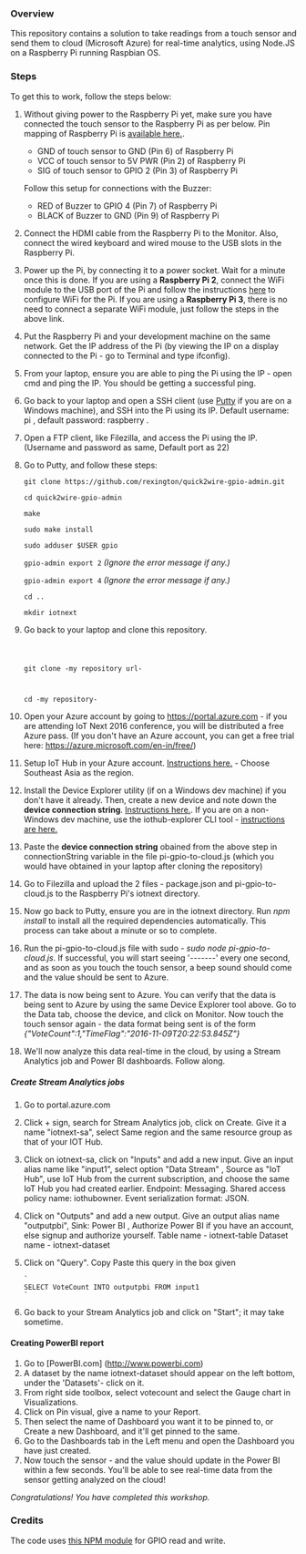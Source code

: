 ### Overview
This repository contains a solution to take readings from a touch sensor and send them to cloud (Microsoft Azure) for real-time analytics, using Node.JS on a Raspberry Pi running Raspbian OS.

### Steps
To get this to work, follow the steps below:

1.  Without giving power to the Raspberry Pi yet, make sure you have connected the touch sensor to the Raspberry Pi as per below. Pin mapping of Raspberry Pi  is [available here.](https://developer.microsoft.com/en-us/windows/iot/docs/pinmappingsrpi).

    -   GND of touch sensor to GND (Pin 6) of Raspberry Pi
    -   VCC of touch sensor to 5V PWR (Pin 2) of Raspberry Pi
    -   SIG of touch sensor to GPIO 2 (Pin 3) of Raspberry Pi

    Follow this setup for connections with the Buzzer:

    -   RED of Buzzer to GPIO 4 (Pin 7) of Raspberry Pi
    -   BLACK of Buzzer to GND (Pin 9) of Raspberry Pi

2.  Connect the HDMI cable from the Raspberry Pi to the Monitor. Also, connect the wired keyboard and wired mouse to the USB slots in the Raspberry Pi.

3.  Power up the Pi, by connecting it to a power socket. Wait for a minute once this is done. If you are using a **Raspberry Pi 2**, connect the WiFi module to the USB port of the Pi and follow the instructions [here](https://www.hackster.io/achindra/setting-wireless-on-raspberry-pi-f3e78d) to configure WiFi for the Pi. If you are using a **Raspberry Pi 3**, there is no need to connect a separate WiFi module, just follow the steps in the above link. 

4.  Put the Raspberry Pi and your development machine on the same network. Get the IP address of the Pi (by viewing the IP on a display connected to the Pi - go to Terminal and type ifconfig).

5.  From your laptop, ensure you are able to ping the Pi using the IP - open cmd and ping the IP. You should be getting a successful ping.
  
6.  Go back to your laptop and open a SSH client (use [Putty](http://www.chiark.greenend.org.uk/~sgtatham/putty/download.html) if you are on a Windows machine), and SSH into the Pi using its IP. Default username: pi , default password: raspberry .

7.  Open a FTP client, like Filezilla, and access the Pi using the IP. (Username and password as same, Default port as 22)

8.  Go to Putty, and follow these steps:

    ```
    git clone https://github.com/rexington/quick2wire-gpio-admin.git

    cd quick2wire-gpio-admin

    make

    sudo make install

    sudo adduser $USER gpio
    ```

    `gpio-admin export 2`
    *(Ignore the error message if any.)*
 
     `gpio-admin export 4`
    *(Ignore the error message if any.)*

     `cd .. `

     `mkdir iotnext`


9.  Go back to your laptop and clone this repository.
    
    <code>

    git clone -my repository url-

    cd -my repository-
    </code>

10.  Open your Azure account by going to https://portal.azure.com - if you are attending IoT Next 2016 conference, you will be distributed a free Azure pass. (If you don't have an Azure account, you can get a free trial here: https://azure.microsoft.com/en-in/free/)

11.  Setup IoT Hub in your Azure account. [Instructions here.](https://github.com/Azure/azure-iot-sdks/blob/master/doc/setup_iothub.md) - Choose Southeast Asia as the region.

12.  Install the Device Explorer utility (if on a Windows dev machine) if you don't have it already. Then, create a new device and note down the **device connection string**. [Instructions here.](https://github.com/Azure/azure-iot-sdks/blob/master/tools/DeviceExplorer/doc/how_to_use_device_explorer.md). If you are on a non-Windows dev machine, use the iothub-explorer CLI tool - [instructions are here.](https://github.com/Azure/azure-iot-sdks/tree/master/tools/iothub-explorer)

13.  Paste the **device connection string** obained from the above step in connectionString variable in the file pi-gpio-to-cloud.js (which you would have obtained in your laptop after cloning the repository)

14.  Go to Filezilla and upload the 2 files - package.json and pi-gpio-to-cloud.js to the Raspberry Pi's iotnext directory.

15.  Now go back to Putty, ensure you are in the iotnext directory.  Run *npm install* to install all the required dependencies automatically. This process can take about a minute or so to complete.

16.  Run the pi-gpio-to-cloud.js file with sudo - *sudo node pi-gpio-to-cloud.js*. If successful, you will start seeing '-------' every one second, and as soon as you touch the touch sensor, a beep sound should come and the value should be sent to Azure.

17.  The data is now being sent to Azure. You can verify that the data is being sent to Azure by using the same Device Explorer tool above. Go to the Data tab, choose the device, and click on Monitor. Now touch the touch sensor again - the data format being sent is of the form *{"VoteCount":1,"TimeFlag":"2016-11-09T20:22:53.845Z"}*

18.  We'll now analyze this data real-time in the cloud, by using a Stream Analytics job and Power BI dashboards. Follow along.

##### Create Stream Analytics jobs
1. Go to portal.azure.com
2. Click + sign, search for Stream Analytics job, click on Create. Give it a name "iotnext-sa", select Same region and the same resource group as that of your IOT Hub.
3. Click on iotnext-sa, click on "Inputs" and add a new input. Give an input alias name like "input1", select option "Data Stream" , Source as "IoT Hub", use IoT Hub from the current subscription, and choose the same IoT Hub you had created earlier. Endpoint: Messaging. Shared access policy name: iothubowner. Event serialization format: JSON.

4. Click on "Outputs" and add a new output. Give an output alias name "outputpbi", Sink: Power BI , Authorize Power BI if you have an account, else signup and authorize yourself. 
        Table name - iotnext-table
        Dataset name - iotnext-dataset
5. Click on "Query". Copy Paste this query in the box given

       `
       SELECT VoteCount INTO outputpbi FROM input1 
       `
        
6. Go back to your Stream Analytics job and click on "Start"; it may take sometime.
                     
#### Creating PowerBI report

1. Go to [PowerBI.com] (http://www.powerbi.com)
2. A dataset by the name iotnext-dataset should appear on the left bottom, under the 'Datasets'- click on it.
3. From right side toolbox, select votecount and select the Gauge chart in Visualizations.
4. Click on Pin visual, give a name to your Report.
5. Then select the name of Dashboard you want it to be pinned to, or Create a new Dashboard, and it'll get pinned to the same.
6. Go to the Dashboards tab in the Left menu and open the Dashboard you have just created.
7. Now touch the sensor - and the value should update in the Power BI within a few seconds. You'll be able to see real-time data from the sensor getting analyzed on the cloud!

*Congratulations! You have completed this workshop.*       

### Credits
The code uses [this NPM module](https://github.com/rakeshpai/pi-gpio) for GPIO read and write.

